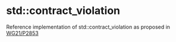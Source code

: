 # std::contract_violation

Reference implementation of std::contract_violation as proposed in [WG21/P2853](https://wg21.link/P2853)

